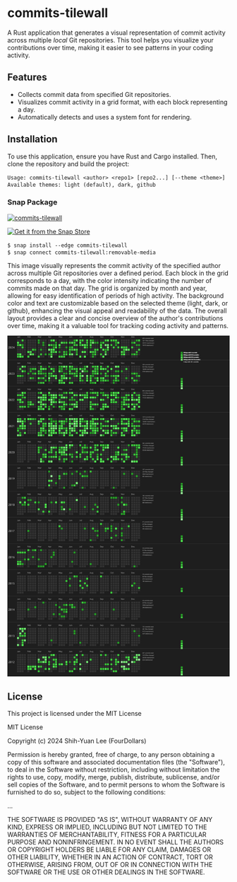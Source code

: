 # commits-tilewall

A Rust application that generates a visual representation of commit activity across multiple _local_ Git repositories. This tool helps you visualize your contributions over time, making it easier to see patterns in your coding activity.

## Features

- Collects commit data from specified Git repositories.
- Visualizes commit activity in a grid format, with each block representing a day.
- Automatically detects and uses a system font for rendering.

## Installation

To use this application, ensure you have Rust and Cargo installed. Then, clone the repository and build the project:

```
Usage: commits-tilewall <author> <repo1> [repo2...] [--theme <theme>]
Available themes: light (default), dark, github
```

### Snap Package

[![commits-tilewall](https://snapcraft.io/commits-tilewall/badge.svg)](https://snapcraft.io/commits-tilewall)

[![Get it from the Snap Store](https://snapcraft.io/static/images/badges/en/snap-store-white.svg)](https://snapcraft.io/commits-tilewall)

```
$ snap install --edge commits-tilewall
$ snap connect commits-tilewall:removable-media
```

This image visually represents the commit activity of the specified author across multiple Git repositories over a defined period. Each block in the grid corresponds to a day, with the color intensity indicating the number of commits made on that day. The grid is organized by month and year, allowing for easy identification of periods of high activity. The background color and text are customizable based on the selected theme (light, dark, or github), enhancing the visual appeal and readability of the data. The overall layout provides a clear and concise overview of the author's contributions over time, making it a valuable tool for tracking coding activity and patterns.

![Example Image generated from private repos over 12 years in Canonical](commit_image_Shih-Yuan_Lee.png)

## License

This project is licensed under the MIT License

MIT License

Copyright (c) 2024 Shih-Yuan Lee (FourDollars)

Permission is hereby granted, free of charge, to any person obtaining a copy
of this software and associated documentation files (the "Software"), to deal
in the Software without restriction, including without limitation the rights
to use, copy, modify, merge, publish, distribute, sublicense, and/or sell
copies of the Software, and to permit persons to whom the Software is
furnished to do so, subject to the following conditions:

...

THE SOFTWARE IS PROVIDED "AS IS", WITHOUT WARRANTY OF ANY KIND, EXPRESS OR
IMPLIED, INCLUDING BUT NOT LIMITED TO THE WARRANTIES OF MERCHANTABILITY,
FITNESS FOR A PARTICULAR PURPOSE AND NONINFRINGEMENT. IN NO EVENT SHALL THE
AUTHORS OR COPYRIGHT HOLDERS BE LIABLE FOR ANY CLAIM, DAMAGES OR OTHER
LIABILITY, WHETHER IN AN ACTION OF CONTRACT, TORT OR OTHERWISE, ARISING FROM,
OUT OF OR IN CONNECTION WITH THE SOFTWARE OR THE USE OR OTHER DEALINGS IN THE
SOFTWARE.

